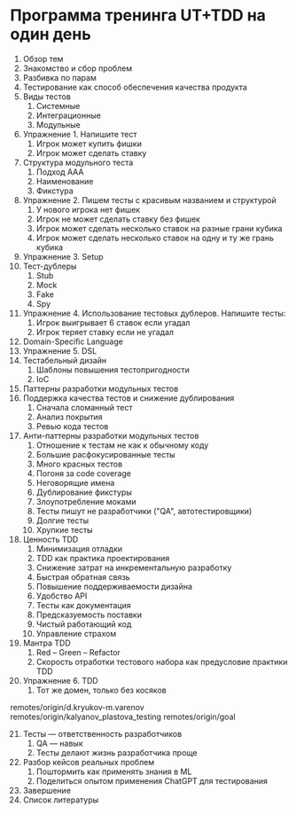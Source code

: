 # Программа тренинга UT+TDD на один день

1. Обзор тем
2. Знакомство и сбор проблем
3. Разбивка по парам
4. Тестирование как способ обеспечения качества продукта
5. Виды тестов
    1. Системные
    2. Интеграционные
    3. Модульные
6. Упражнение 1. Напишите тест
   1. Игрок может купить фишки
   2. Игрок может сделать ставку
7. Структура модульного теста
    1. Подход AAA
    2. Наименование
    3. Фикстура
8. Упражнение 2. Пишем тесты c красивым названием и структурой
   1. У нового игрока нет фишек
   2. Игрок не может сделать ставку без фишек
   3. Игрок может сделать несколько ставок на разные грани кубика
   4. Игрок может сделать несколько ставок на одну и ту же грань кубика
9.  Упражнение 3. Setup
10. Тест-дублеры
    1. Stub
    2. Mock
    3. Fake
    4. Spy
11. Упражнение 4. Использование тестовых дублеров. Напишите тесты:
    1.  Игрок выигрывает 6 ставок если угадал
    2.  Игрок теряет ставку если не угадал
12. Domain-Specific Language
13. Упражнение 5. DSL
14. Тестабельный дизайн 
    1. Шаблоны повышения тестопригодности 
    2. IoC 
15. Паттерны разработки модульных тестов 
16. Поддержка качества тестов и снижение дублирования 
    1. Сначала сломанный тест 
    2. Анализ покрытия 
    3. Ревью кода тестов 
17. Анти-паттерны разработки модульных тестов
    1. Отношение к тестам не как к обычному коду
    2. Большие расфокусированные тесты
    3. Много красных тестов
    4. Погоня за code coverage
    5. Неговорящие имена
    6. Дублирование фикстуры
    7. Злоупотребление моками
    8. Тесты пишут не разработчики ("QA", автотестировщики)
    9. Долгие тесты
    10. Хрупкие тесты
18. Ценность TDD
    1. Минимизация отладки 
    2. TDD как практика проектирования 
    3. Снижение затрат на инкрементальную разработку 
    4. Быстрая обратная связь
    5. Повышение поддерживаемости дизайна
    6. Удобство API
    7. Тесты как документация
    8. Предсказуемость поставки
    9. Чистый работающий код
    10. Управление страхом 
19. Мантра TDD
    1. Red – Green – Refactor 
    2. Скорость отработки тестового набора как предусловие практики TDD 
20. Упражнение 6. TDD
    1.  Тот же домен, только без косяков

remotes/origin/d.kryukov-m.varenov
remotes/origin/kalyanov_plastova_testing
remotes/origin/goal

21. Тесты — ответственность разработчиков
    1. QA — навык
    2. Тесты делают жизнь разработчика проще
22. Разбор кейсов реальных проблем
    1.  Поштормить как применять знания в ML
    2.  Поделиться опытом применения ChatGPT для тестирования
23. Завершение
24. Список литературы
